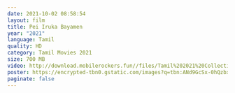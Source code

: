 ```yaml
---
date: 2021-10-02 08:58:54
layout: film
title: Pei Iruka Bayamen
year: "2021"
language: Tamil
quality: HD
category: Tamil Movies 2021
size: 700 MB
video: http://download.mobilerockers.fun//files/Tamil%202021%20Collection/Pei%20Iruka%20Bayamen%20(2021)/Pei%20Iruka%20Bayamen%20(2021)%20Full%20Movies/Pei%20Iruka%20Bayamen%20(2021)%20DVDScr/Pei%20Iruka%20Bayamen%20(2021)%20DVDScr%20Single%20Part.mp4
poster: https://encrypted-tbn0.gstatic.com/images?q=tbn:ANd9GcSx-0hQzbxKFGI1lyAFqM1UgvXEG48XMUVPjQ&usqp=CAU
paginate: false
---
```


